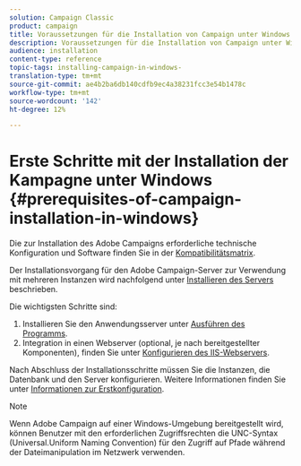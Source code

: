 ```yaml
---
solution: Campaign Classic
product: campaign
title: Voraussetzungen für die Installation von Campaign unter Windows
description: Voraussetzungen für die Installation von Campaign unter Windows
audience: installation
content-type: reference
topic-tags: installing-campaign-in-windows-
translation-type: tm+mt
source-git-commit: ae4b2ba6db140cdfb9ec4a38231fcc3e54b1478c
workflow-type: tm+mt
source-wordcount: '142'
ht-degree: 12%

---
```



# Erste Schritte mit der Installation der Kampagne unter Windows {#prerequisites-of-campaign-installation-in-windows}

Die zur Installation des Adobe Campaigns erforderliche technische Konfiguration und Software finden Sie in der [Kompatibilitätsmatrix](../../rn/using/compatibility-matrix.md).

Der Installationsvorgang für den Adobe Campaign-Server zur Verwendung mit mehreren Instanzen wird nachfolgend unter [Installieren des Servers](../../installation/using/installing-the-server.md) beschrieben.

Die wichtigsten Schritte sind:

1. Installieren Sie den Anwendungsserver unter [Ausführen des Programms](../../installation/using/installing-the-server.md#executing-the-installation-program).
1. Integration in einen Webserver (optional, je nach bereitgestellter Komponenten), finden Sie unter [Konfigurieren des IIS-Webservers](../../installation/using/integration-into-a-web-server-for-windows.md#configuring-the-iis-web-server).

Nach Abschluss der Installationsschritte müssen Sie die Instanzen, die Datenbank und den Server konfigurieren. Weitere Informationen finden Sie unter [Informationen zur Erstkonfiguration](../../installation/using/about-initial-configuration.md).

>[!NOTE]
>
>Wenn Adobe Campaign auf einer Windows-Umgebung bereitgestellt wird, können Benutzer mit den erforderlichen Zugriffsrechten die UNC-Syntax (Universal.Uniform Naming Convention) für den Zugriff auf Pfade während der Dateimanipulation im Netzwerk verwenden.

